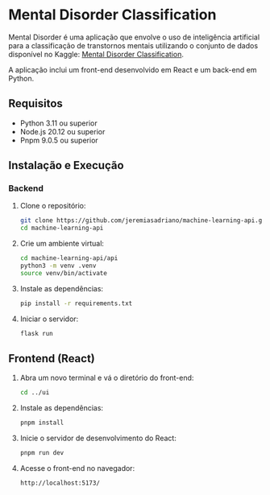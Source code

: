 # Mental Disorder Classification

Mental Disorder é uma aplicação que envolve o uso de inteligência artificial para a classificação de transtornos mentais utilizando o conjunto de dados disponível no Kaggle: [Mental Disorder Classification](https://www.kaggle.com/datasets/cid007/mental-disorder-classification/data).

A aplicação inclui um front-end desenvolvido em React e um back-end em Python.

## Requisitos

- Python 3.11 ou superior
- Node.js 20.12 ou superior
- Pnpm 9.0.5 ou superior

## Instalação e Execução

### Backend

1. Clone o repositório:
   ```bash
   git clone https://github.com/jeremiasadriano/machine-learning-api.git
   cd machine-learning-api
   ```
2. Crie um ambiente virtual:

   ```bash
   cd machine-learning-api/api
   python3 -m venv .venv
   source venv/bin/activate
   ```

3. Instale as dependências:

   ```bash
   pip install -r requirements.txt
   ```

4. Iniciar o servidor:

   ```bash
   flask run
   ```

## Frontend (React)

1. Abra um novo terminal e vá o diretório do front-end:

   ```bash
   cd ../ui
   ```

2. Instale as dependências:

   ```bash
   pnpm install
   ```

3. Inicie o servidor de desenvolvimento do React:

   ```bash
   pnpm run dev
   ```

4. Acesse o front-end no navegador:
   ```link
   http://localhost:5173/
   ```
